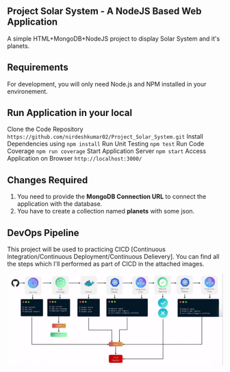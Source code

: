 ## Project Solar System - A NodeJS Based Web Application
A simple HTML+MongoDB+NodeJS project to display Solar System and it's planets.

## Requirements
For development, you will only need Node.js and NPM installed in your environement.

## Run Application in your local 
Clone the Code Repository `https://github.com/nirdeshkumar02/Project_Solar_System.git`
Install Dependencies using `npm install`
Run Unit Testing `npm test`
Run Code Coverage `npm run coverage`
Start Application Server `npm start`
Access Application on Browser `http://localhost:3000/`

## Changes Required
1. You need to provide the **MongoDB Connection URL** to connect the application with the database.
2. You have to create a collection named **planets** with some json.

## DevOps Pipeline
This project will be used to practicing CICD [Continuous Integration/Continuous Deployment/Continuous Delievery]. You can find all the steps which I'll performed as part of CICD in the attached images. 

![DevSecOps_Pipeline](./images/pipeline.jpg)

